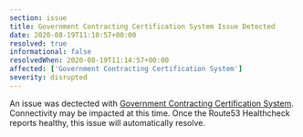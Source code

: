 ```yaml
---
section: issue
title: Government Contracting Certification System Issue Detected
date: 2020-08-19T11:10:57+00:00
resolved: true
informational: false
resolvedWhen: 2020-08-19T11:14:57+00:00
affected: ['Government Contracting Certification System']
severity: disrupted
---
```

An issue was dectected with [Government Contracting Certification System](https://certify.sba.gov).  Connectivity may be impacted at this time.  Once the Route53 Healthcheck reports healthy, this issue will automatically resolve.
